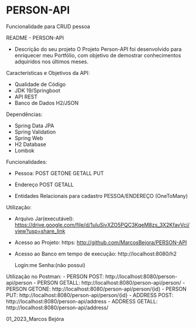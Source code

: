 # PERSON-API
Funcionalidade para CRUD pessoa


README - PERSON-API

- Descrição do seu projeto
O Projeto Person-API foi desenvolvido para enriquecer meu Portfólio, com objetivo de demostrar conhecimentos adquiridos nos últimos meses.

Características e Objetivos da API:
- Qualidade de Código
- JDK 19/Springboot
- API REST
- Banco de Dados H2/JSON

Dependências:
- Spring Data JPA
- Spring Validation
- Spring Web
- H2 Database
- Lombok

Funcionalidades:
- Pessoa:
	POST
	GETONE
	GETALL
	PUT

- Endereço
	POST
	GETALL
	
- Entidades Relacionais para cadastro
	PESSOA/ENDEREÇO (OneToMany)

Utilização:
- Arquivo Jar(executável): https://drive.google.com/file/d/1uluSivXZO5PQC3KqeM8zs_3X2KfavVci/view?usp=share_link
- Acesso ao Projeto: https: http://github.com/MarcosBejora/PERSON-API
- Acesso ao Banco em tempo de execução: http://localhost:8080/h2 

	Login:me
	Senha:(não possui)

Utilização no Postman:
	- PERSON POST: http://localhost:8080/person-api/person
	- PERSON GETALL: http://localhost:8080/person-api/person/
	- PERSON GETONE: http://localhost:8080/person-api/person/{id}
	- PERSON PUT: http://localhost:8080/person-api/person/{id}
	- ADDRESS POST: http://localhost:8080/person-api/address
	- ADDRESS GETALL: http://localhost:8080/person-api/address/

01_2023_Marcos Bejóra
